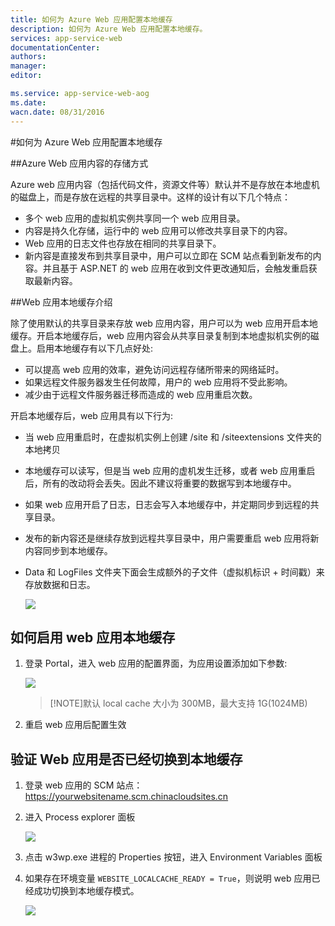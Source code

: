 ```yaml
---
title: 如何为 Azure Web 应用配置本地缓存
description: 如何为 Azure Web 应用配置本地缓存。
services: app-service-web
documentationCenter: 
authors: 
manager: 
editor: 

ms.service: app-service-web-aog
ms.date: 
wacn.date: 08/31/2016
---
```


#如何为 Azure Web 应用配置本地缓存

##Azure Web 应用内容的存储方式

Azure web 应用内容（包括代码文件，资源文件等）默认并不是存放在本地虚机的磁盘上，而是存放在远程的共享目录中。这样的设计有以下几个特点：

- 多个 web 应用的虚拟机实例共享同一个 web 应用目录。
- 内容是持久化存储，运行中的 web 应用可以修改共享目录下的内容。
- Web 应用的日志文件也存放在相同的共享目录下。
- 新内容是直接发布到共享目录中，用户可以立即在 SCM 站点看到新发布的内容。并且基于 ASP.NET 的 web 应用在收到文件更改通知后，会触发重启获取最新内容。

##Web 应用本地缓存介绍

除了使用默认的共享目录来存放 web 应用内容，用户可以为 web 应用开启本地缓存。开启本地缓存后，web 应用内容会从共享目录复制到本地虚拟机实例的磁盘上。启用本地缓存有以下几点好处:

- 可以提高 web 应用的效率，避免访问远程存储所带来的网络延时。
- 如果远程文件服务器发生任何故障，用户的 web 应用将不受此影响。
- 减少由于远程文件服务器迁移而造成的 web 应用重启次数。

开启本地缓存后，web 应用具有以下行为:

- 当 web 应用重启时，在虚拟机实例上创建 /site 和 /siteextensions 文件夹的本地拷贝
- 本地缓存可以读写，但是当 web 应用的虚机发生迁移，或者 web 应用重启后，所有的改动将会丢失。因此不建议将重要的数据写到本地缓存中。
- 如果 web 应用开启了日志，日志会写入本地缓存中，并定期同步到远程的共享目录。
- 发布的新内容还是继续存放到远程共享目录中，用户需要重启 web 应用将新内容同步到本地缓存。
- Data 和 LogFiles 文件夹下面会生成额外的子文件（虚拟机标识 + 时间戳）来存放数据和日志。 

	![](./media/aog-web-app-configure-local-cache/structure.png)

## 如何启用 web 应用本地缓存

1.	登录 Portal，进入 web 应用的配置界面，为应用设置添加如下参数:

 	![](./media/aog-web-app-configure-local-cache/portal.png)

	>[!NOTE]默认 local cache 大小为 300MB，最大支持 1G(1024MB)

2.	重启 web 应用后配置生效

## 验证 Web 应用是否已经切换到本地缓存

1.	登录 web 应用的 SCM 站点：https://yourwebsitename.scm.chinacloudsites.cn
2.	进入 Process explorer 面板
 
	![](./media/aog-web-app-configure-local-cache/kudu.png)

3.	点击 w3wp.exe 进程的 Properties 按钮，进入 Environment Variables 面板
4.	如果存在环境变量 `WEBSITE_LOCALCACHE_READY = True`，则说明 web 应用已经成功切换到本地缓存模式。

	![](./media/aog-web-app-configure-local-cache/local-ready.png)

